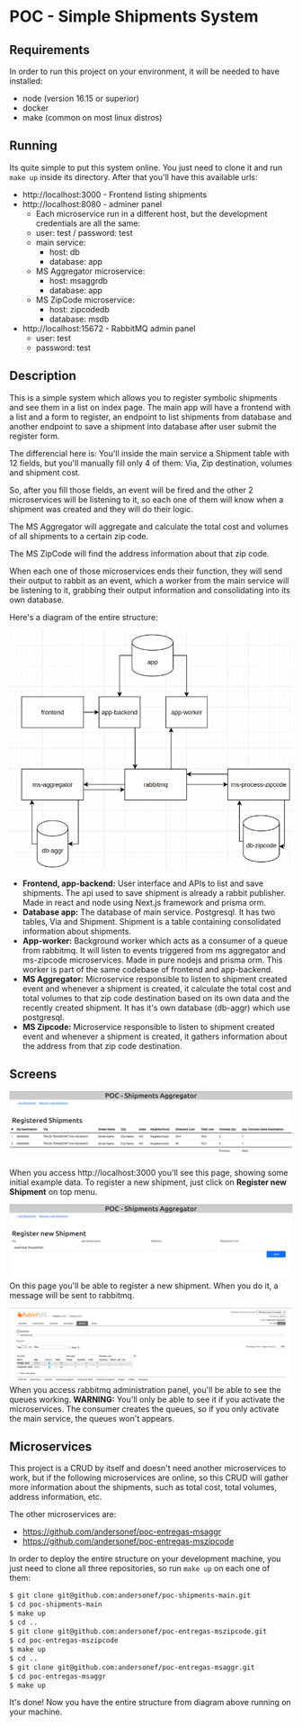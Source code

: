 # POC - Simple Shipments System

## Requirements
In order to run this project on your environment, it will be needed to have installed:
 - node (version 16.15 or superior)
 - docker
 - make (common on most linux distros)

 ## Running

 Its quite simple to put this system online. You just need to clone it and run ```make up``` inside its directory. After that you'll have this available urls:

  - http://localhost:3000 - Frontend listing shipments
  - http://localhost:8080 - adminer panel 
    - Each microservice run in a different host, but the development credentials are all the same:
    - user: test / password: test
    - main service:
        - host: db
        - database: app
    - MS Aggregator microservice:
        - host: msaggrdb
        - database: app
    - MS ZipCode microservice:
        - host: zipcodedb
        - database: msdb
 - http://localhost:15672 - RabbitMQ admin panel
    - user: test
    - password: test

 ## Description

This is a simple system which allows you to register symbolic shipments and see them in a list on index page. 
The main app will have a frontend with a list and a form to register, an endpoint to list shipments from database and another endpoint to save a shipment into database after user submit the register form.

The differencial here is: You'll inside the main service a Shipment table with 12 fields, but you'll manually fill only 4 of them: Via, Zip destination, volumes and shipment cost.

So, after you fill those fields, an event will be fired and the other 2 microservices will be listening to it, so each one of them will know when a shipment was created and they will do their logic. 

The MS Aggregator will aggregate and calculate the total cost and volumes of all shipments to a certain zip code. 

The MS ZipCode will find the address information about that zip code.

When each one of those microservices ends their function, they will send their output to rabbit as an event, which a worker from the main service will be listening to it, grabbing their output information and consolidating into its own database.

Here's a diagram of the entire structure:

![Diagram](https://raw.githubusercontent.com/andersonef/poc-shipments-main/main/.github/assets/diagram.png)

 - **Frontend, app-backend:** User interface and APIs to list and save shipments. The api used to save shipment is already a rabbit publisher. Made in react and node using Next.js framework and prisma orm. 
 - **Database app:** The database of main service. Postgresql. It has two tables, Via and Shipment. Shipment is a table containing consolidated information about shipments.
 - **App-worker:** Background worker which acts as a consumer of a queue from rabbitmq. It will listen to events triggered from ms aggregator and ms-zipcode microservices. Made in pure nodejs and prisma orm. This worker is part of the same codebase of frontend and app-backend.
 - **MS Aggregator:** Microservice responsible to listen to shipment created event and whenever a shipment is created, it calculate the total cost and total volumes to that zip code destination based on its own data and the recently created shipment. It has it's own database (db-aggr) which use postgresql.
 - **MS Zipcode:** Microservice responsible to listen to shipment created event and whenever a shipment is created, it gathers information about the address from that zip code destination.

 ## Screens
 ![List page](https://raw.githubusercontent.com/andersonef/poc-shipments-main/main/.github/assets/screen-index.png)
When you access http://localhost:3000 you'll see this page, showing some initial example data. To register a new shipment, just click on **Register new Shipment** on top menu.

![Create page](https://raw.githubusercontent.com/andersonef/poc-shipments-main/main/.github/assets/screen-create.png)
On this page you'll be able to register a new shipment. When you do it, a message will be sent to rabbitmq.

![Rabbit queues](https://raw.githubusercontent.com/andersonef/poc-shipments-main/main/.github/assets/screen-rabbit-queues.png)
When you access rabbitmq administration panel, you'll be able to see the queues working.
**WARNING:** You'll only be able to see it if you activate the microservices. The consumer creates the queues, so if you only activate the main service, the queues won't appears.

 ## Microservices
This project is a CRUD by itself and doesn't need another microservices to work, but if the following microservices are online, so this CRUD will gather more information about the shipments, such as total cost, total volumes, address information, etc.

The other microservices are:
 - https://github.com/andersonef/poc-entregas-msaggr
 - https://github.com/andersonef/poc-entregas-mszipcode

In order to deploy the entire structure on your development machine, you just need to clone all three repositories, so run ```make up``` on each one of them:

```shell
$ git clone git@github.com:andersonef/poc-shipments-main.git
$ cd poc-shipments-main
$ make up
$ cd ..
$ git clone git@github.com:andersonef/poc-entregas-mszipcode.git
$ cd poc-entregas-mszipcode
$ make up
$ cd ..
$ git clone git@github.com:andersonef/poc-entregas-msaggr.git
$ cd poc-entregas-msaggr
$ make up
```

It's done!
Now you have the entire structure from diagram above running on your machine.